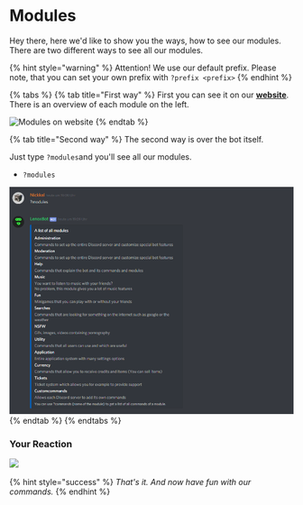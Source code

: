# Modules

Hey there, here we'd like to show you the ways, how to see our modules. There are two different ways to see all our modules.

{% hint style="warning" %}
Attention! We use our default prefix. Please note, that you can set your own prefix with `?prefix <prefix>`
{% endhint %}

{% tabs %}
{% tab title="First way" %}
First you can see it on our [**website**](https://lenoxbot.com/commands). There is an overview of each module on the left.

![Modules on website](https://i.imgur.com/CSMqSdC.png)
{% endtab %}

{% tab title="Second way" %}
The second way is over the bot itself.

Just type `?modules`and you'll see all our modules.

* `?modules`

![?modules](../.gitbook/assets/image.png)
{% endtab %}
{% endtabs %}

### **Your Reaction**

![](https://media.giphy.com/media/vQqeT3AYg8S5O/giphy.gif)

{% hint style="success" %}
_That's it. And now have fun with our commands._
{% endhint %}

